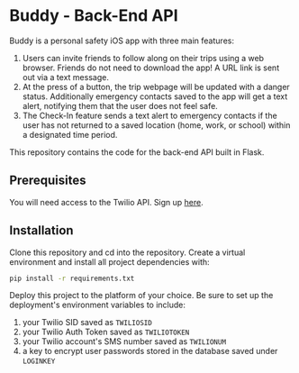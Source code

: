 # Buddy - Back-End API

Buddy is a personal safety iOS app with three main features:
1. Users can invite friends to follow along on their trips using a web browser. Friends do not need to download the app! A URL link is sent out via a text message.
2. At the press of a button, the trip webpage will be updated with a danger status. Additionally emergency contacts saved to the app will get a text alert, notifying them that the user does not feel safe. 
3. The Check-In feature sends a text alert to emergency contacts if the user has not returned to a saved location (home, work, or school) within a designated time period. 

This repository contains the code for the back-end API built in Flask.

## Prerequisites
You will need access to the Twilio API. Sign up [here](https://www.twilio.com/sms). 

## Installation
Clone this repository and cd into the repository. Create a virtual environment and install all project dependencies with:

```sh
pip install -r requirements.txt
```

Deploy this project to the platform of your choice. Be sure to set up the deployment's environment variables to include:
1. your Twilio SID saved as ```TWILIOSID```
2. your Twilio Auth Token saved as ```TWILIOTOKEN```
3. your Twilio account's SMS number saved as ```TWILIONUM```
4. a key to encrypt user passwords stored in the database saved under ```LOGINKEY```

